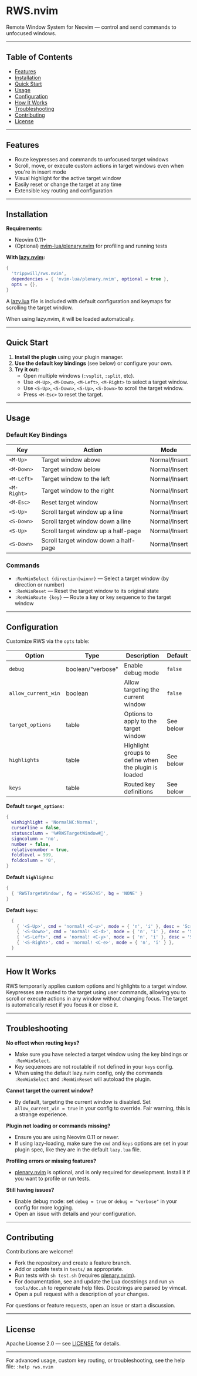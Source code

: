 # RWS.nvim

Remote Window System for Neovim — control and send commands to unfocused windows.

---

## Table of Contents

- [Features](#features)
- [Installation](#installation)
- [Quick Start](#quick-start)
- [Usage](#usage)
- [Configuration](#configuration)
- [How It Works](#how-it-works)
- [Troubleshooting](#troubleshooting)
- [Contributing](#contributing)
- [License](#license)

---

## Features

- Route keypresses and commands to unfocused target windows
- Scroll, move, or execute custom actions in target windows even when you're in insert mode
- Visual highlight for the active target window
- Easily reset or change the target at any time
- Extensible key routing and configuration

---

## Installation

**Requirements:**
- Neovim 0.11+
- (Optional) [nvim-lua/plenary.nvim](https://github.com/nvim-lua/plenary.nvim) for profiling and running tests

**With [lazy.nvim](https://github.com/folke/lazy.nvim):**

```lua
{
  'trippwill/rws.nvim',
  dependencies = { 'nvim-lua/plenary.nvim', optional = true },
  opts = {},
}
```

A [lazy.lua](./lazy.lua) file is included with default configuration and keymaps for scrolling the target window.

When using lazy.nvim, it will be loaded automatically.

---

## Quick Start

1. **Install the plugin** using your plugin manager.
2. **Use the default key bindings** (see below) or configure your own.
3. **Try it out:**
   - Open multiple windows (`:vsplit`, `:split`, etc).
   - Use `<M-Up>`, `<M-Down>`, `<M-Left>`, `<M-Right>` to select a target window.
   - Use `<S-Up>`, `<S-Down>`, `<S-Up>`, `<S-Down>` to scroll the target window.
   - Press `<M-Esc>` to reset the target.

---

## Usage

### Default Key Bindings

| Key           | Action                                 | Mode        |
|---------------|----------------------------------------|-------------|
| `<M-Up>`      | Target window above                    | Normal/Insert |
| `<M-Down>`    | Target window below                    | Normal/Insert |
| `<M-Left>`    | Target window to the left              | Normal/Insert |
| `<M-Right>`   | Target window to the right             | Normal/Insert |
| `<M-Esc>`     | Reset target window                    | Normal/Insert |
| `<S-Up>`        | Scroll target window up a line         | Normal/Insert |
| `<S-Down>`      | Scroll target window down a line       | Normal/Insert |
| `<S-Up>`      | Scroll target window up a half-page    | Normal/Insert          |
| `<S-Down>`    | Scroll target window down a half-page  | Normal/Insert          |

### Commands

- `:RemWinSelect {direction|winnr}` — Select a target window (by direction or number)
- `:RemWinReset` — Reset the target window to its original state
- `:RemWinRoute {key}` — Route a key or key sequence to the target window

---

## Configuration

Customize RWS via the `opts` table:

| Option              | Type                | Description                                 | Default                |
|---------------------|---------------------|---------------------------------------------|------------------------|
| `debug`             | boolean/"verbose"   | Enable debug mode                           | `false`                |
| `allow_current_win` | boolean             | Allow targeting the current window          | `false`                |
| `target_options`    | table               | Options to apply to the target window       | See below              |
| `highlights`         | table               | Highlight groups to define when the plugin is loaded       | See below              |
| `keys`              | table               | Routed key definitions                      | See below              |

**Default `target_options`:**

```lua
{
  winhighlight = 'NormalNC:Normal',
  cursorline = false,
  statuscolumn = '%#RWSTargetWindow#',
  signcolumn = 'no',
  number = false,
  relativenumber = true,
  foldlevel = 999,
  foldcolumn = '0',
}
```

**Default `highlights`:**

```lua
{
  { 'RWSTargetWindow', fg = '#556745', bg = 'NONE' }
}
```

**Default `keys`:**

```lua
  {
    { '<S-Up>', cmd = 'normal! <C-u>', mode = { 'n', 'i' }, desc = 'Scroll the target window up half a page' },
    { '<S-Down>', cmd = 'normal! <C-d>', mode = { 'n', 'i' }, desc = 'Scroll the target window down half a page' },
    { '<S-Left>', cmd = 'normal! <C-y>', mode = { 'n', 'i' }, desc = 'Scroll the target window up one line' },
    { '<S-Right>', cmd = 'normal! <C-e>', mode = { 'n', 'i' } },
  }
```

---

## How It Works

RWS temporarily applies custom options and highlights to a target window. Keypresses are routed to the target using user commands, allowing you to scroll or execute actions in any window without changing focus. The target is automatically reset if you focus it or close it.

---

## Troubleshooting

**No effect when routing keys?**
- Make sure you have selected a target window using the key bindings or `:RemWinSelect`.
- Key sequences are not routable if not defined in your `keys` config.
- When using the default lazy.nvim config, only the commands `:RemWinSelect` and `:RemWinReset` will autoload the plugin.

**Cannot target the current window?**
- By default, targeting the current window is disabled. Set `allow_current_win = true` in your config to override. Fair warning, this is a strange experience.

**Plugin not loading or commands missing?**
- Ensure you are using Neovim 0.11 or newer.
- If using lazy-loading, make sure the `cmd` and `keys` options are set in your plugin spec, like they are in the default `lazy.lua` file.

**Profiling errors or missing features?**
- [plenary.nvim](https://github.com/nvim-lua/plenary.nvim) is optional, and is only required for development. Install it if you want to profile or run tests.

**Still having issues?**
- Enable debug mode: set `debug = true` or `debug = "verbose"` in your config for more logging.
- Open an issue with details and your configuration.

---

## Contributing

Contributions are welcome!

- Fork the repository and create a feature branch.
- Add or update tests in `tests/` as appropriate.
- Run tests with `sh test.sh` (requires [plenary.nvim](https://github.com/nvim-lua/plenary.nvim)).
- For documentation, see and update the Lua docstrings and run `sh tools/doc.sh` to regenerate help files. Docstrings are parsed by vimcat.
- Open a pull request with a description of your changes.

For questions or feature requests, open an issue or start a discussion.

---

## License

Apache License 2.0 — see [LICENSE](./LICENSE) for details.

---

For advanced usage, custom key routing, or troubleshooting, see the help file: `:help rws.nvim`
